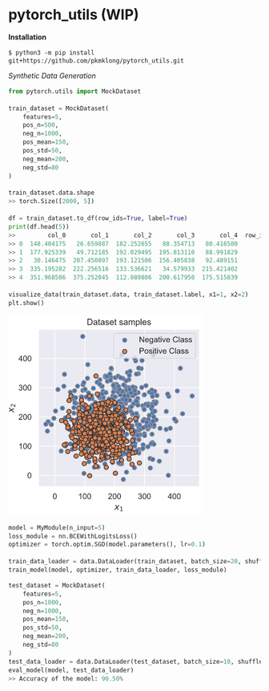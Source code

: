 # pytorch_utils (WIP)

<b>Installation</b>

    $ python3 -m pip install git+https://github.com/pkmklong/pytorch_utils.git
 
<i>Synthetic Data Generation</i>

```python
from pytorch.utils import MockDataset

train_dataset = MockDataset(
    features=5,
    pos_n=500,
    neg_n=1000,
    pos_mean=150,
    pos_std=50,
    neg_mean=200,
    neg_std=80
)

train_dataset.data.shape
>> torch.Size([2000, 5])

df = train_dataset.to_df(row_ids=True, label=True)
print(df.head(5))
>>         col_0       col_1       col_2       col_3       col_4  row_ids  label
>> 0  148.404175   26.659887  182.252655   88.354713   80.416580        0    1.0
>> 1  177.925339   49.712185  192.029495  195.813110   88.991829        1    1.0
>> 2   30.146475  207.450897  193.121506  156.405838   92.489151        2    1.0
>> 3  335.195282  222.256516  133.536621   34.579933  215.421402        3    1.0
>> 4  351.968506  375.252045  112.089806  200.617950  175.515839        4    1.0  

visualize_data(train_dataset.data, train_dataset.label, x1=1, x2=2)
plt.show()
```
<img src="https://github.com/pkmklong/pytorch_utils/blob/main/images/demo_data.png" height="400" class="center" title="Synthetic Data Plotting">

```python
model = MyModule(n_input=5)
loss_module = nn.BCEWithLogitsLoss()
optimizer = torch.optim.SGD(model.parameters(), lr=0.1)

train_data_loader = data.DataLoader(train_dataset, batch_size=20, shuffle=True)
train_model(model, optimizer, train_data_loader, loss_module)
```

```python
test_dataset = MockDataset(
    features=5,
    pos_n=1000,
    neg_n=1000,
    pos_mean=150,
    pos_std=50,
    neg_mean=200,
    neg_std=80
)
test_data_loader = data.DataLoader(test_dataset, batch_size=10, shuffle=False, drop_last=False) 
eval_model(model, test_data_loader)
>> Accuracy of the model: 90.50%
```
